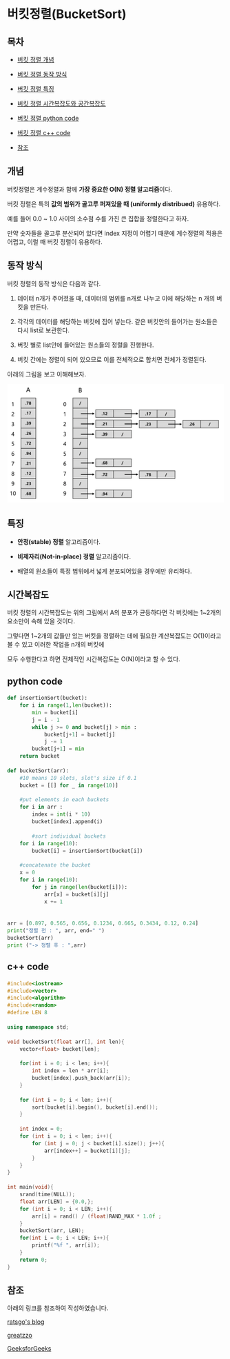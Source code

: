 # 버킷정렬(BucketSort)



## 목차

- [버킷 정렬 개념](#개념)

- [버킷 정렬 동작 방식](#동작-방식)

- [버킷 정렬 특징](#특징)

- [버킷 정렬 시간복잡도와 공간복잡도](#시간복잡도)

- [버킷 정렬 python code](#python-code)

- [버킷 정렬 c++ code](#c-code)

- [참조](#참조)



## 개념

버킷정렬은 계수정렬과 함께 **가장 중요한 O(N) 정렬 알고리즘**이다. <br>

버킷 정렬은 특히 **값의 범위가 골고루 퍼져있을 때 (uniformly distribued)**  유용하다. <br>

예를 들어 0.0 ~ 1.0 사이의 소수점 수를 가진 큰 집합을 정렬한다고 하자. <br>

만약 숫자들을 골고루 분산되어 있다면 index 지정이 어렵기 때문에 계수정렬의 적용은 어렵고, 이럴 때  버킷 정렬이 유용하다. 



## 동작 방식

버킷 정렬의 동작 방식은 다음과 같다.

1. 데이터 n개가 주어졌을 때, 데이터의 범위를 n개로 나누고 이에 해당하는 n 개의 버킷을 만든다. <br>

2. 각각의 데이터를 해당하는 버킷에 집어 넣는다. 같은 버킷안의 들어가는 원소들은 다시 list로 보관한다. <br>
3. 버킷 별로 list안에 들어있는 원소들의 정렬을 진행한다.<br>
4. 버킷 간에는 정렬이 되어 있으므로 이를 전체적으로 합치면 전체가 정렬된다.<br>

 아래의 그림을 보고 이해해보자.

![img load fail](../images/bucketSort.png)



## 특징

- **안정(stable) 정렬** 알고리즘이다. <br>

- **비제자리(Not-in-place) 정렬** 알고리즘이다.  <br>

- 배열의 원소들이 특정 범위에서 넓게 분포되어있을 경우에만 유리하다.



## 시간복잡도

버킷 정렬의 시간복잡도는 위의 그림에서 A의 분포가 균등하다면 각 버킷에는 1~2개의 요소만이 속해 있을 것이다. <br>

그렇다면 1~2개의 값들만 있는 버킷을 정렬하는 데에 필요한 계산복잡도는 O(1)이라고 볼 수 있고 이러한 작업을 n개의 버킷에 <br>

모두 수행한다고 하면 전체적인 시간복잡도는 O(N)이라고 할 수 있다.



## python code

```python
def insertionSort(bucket):
    for i in range(1,len(bucket)):
        min = bucket[i]
        j = i - 1
        while j >= 0 and bucket[j] > min :
            bucket[j+1] = bucket[j]
            j -= 1
        bucket[j+1] = min
    return bucket

def bucketSort(arr):
  	#10 means 10 slots, slot's size if 0.1
    bucket = [[] for _ in range(10)]
	
  	#put elements in each buckets
    for i in arr :
        index = int(i * 10)
        bucket[index].append(i)
        
		#sort individual buckets
    for i in range(10):
        bucket[i] = insertionSort(bucket[i])
    
    #concatenate the bucket
    x = 0
    for i in range(10):
        for j in range(len(bucket[i])):
            arr[x] = bucket[i][j]
            x += 1
    
    
arr = [0.897, 0.565, 0.656, 0.1234, 0.665, 0.3434, 0.12, 0.24] 
print("정렬 전 : ", arr, end=" ") 
bucketSort(arr)
print ("-> 정렬 후 : ",arr) 
```

## c++ code

```c++
#include<iostream>
#include<vector>
#include<algorithm>
#include<random>
#define LEN 8

using namespace std;

void bucketSort(float arr[], int len){
    vector<float> bucket[len];

    for(int i = 0; i < len; i++){
        int index = len * arr[i];
        bucket[index].push_back(arr[i]);
    }

    for (int i = 0; i < len; i++){
        sort(bucket[i].begin(), bucket[i].end());
    }
    
    int index = 0;
    for (int i = 0; i < len; i++){
        for (int j = 0; j < bucket[i].size(); j++){
            arr[index++] = bucket[i][j];
        }
    }
}

int main(void){
    srand(time(NULL));
    float arr[LEN] = {0.0,};
    for (int i = 0; i < LEN; i++){
        arr[i] = rand() / (float)RAND_MAX * 1.0f ;
    }
    bucketSort(arr, LEN);
    for(int i = 0; i < LEN; i++){
        printf("%f ", arr[i]);
    }
    return 0;
}
```

## 참조



아래의 링크를 참조하여 작성하였습니다. <br>

[ratsgo's blog](https://ratsgo.github.io/data%20structure&algorithm/2017/10/18/bucketsort/)<br>

[greatzzo](https://greatzzo.tistory.com/17) <br>

[GeeksforGeeks](https://www.geeksforgeeks.org/bucket-sort-2/)<br>

